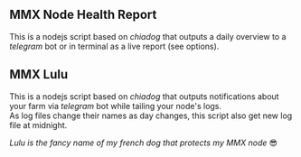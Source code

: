 ## MMX Node Health Report

This is a nodejs script based on *chiadog* that outputs a daily overview to a *telegram* bot or in terminal as a live report (see options). 
    
  
  
  
## MMX Lulu

This is a nodejs script based on *chiadog* that outputs notifications about your farm via *telegram* bot while tailing your node's logs.  
As log files change their names as day changes, this script also get new log file at midnight.  

*Lulu is the fancy name of my french dog that protects my MMX node* 😎  
